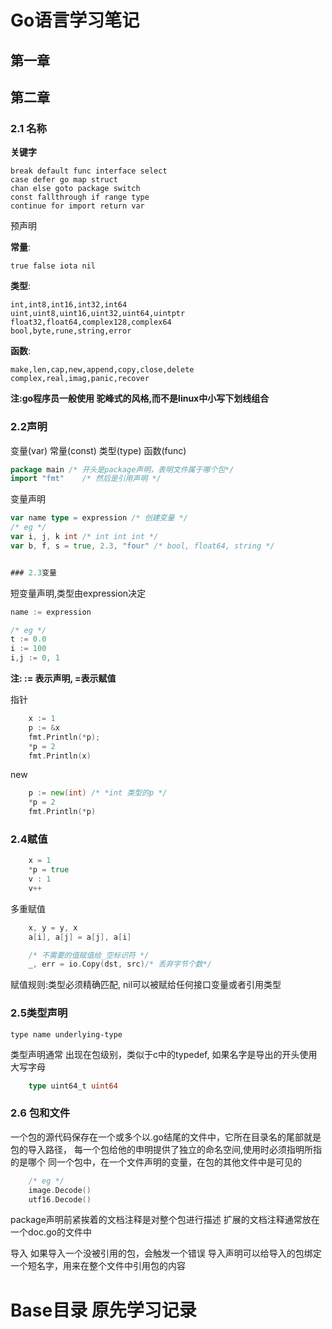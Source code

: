 # Go语言学习笔记
## 第一章 

## 第二章

### 2.1 名称
**关键字**  

    break default func interface select 
    case defer go map struct
    chan else goto package switch
    const fallthrough if range type
    continue for import return var

预声明

**常量**:	

	true false iota nil

**类型**:

	int,int8,int16,int32,int64
	uint,uint8,uint16,uint32,uint64,uintptr
	float32,float64,complex128,complex64
	bool,byte,rune,string,error
**函数**:
	
	make,len,cap,new,append,copy,close,delete
	complex,real,imag,panic,recover

**注:go程序员一般使用 驼峰式的风格,而不是linux中小写下划线组合**

### 2.2声明
变量(var)
常量(const)
类型(type)
函数(func)

```go
package main /* 开头是package声明，表明文件属于哪个包*/
import "fmt"	/* 然后是引用声明 */
```
变量声明
```go
var name type = expression /* 创建变量 */
/* eg */
var i, j, k int /* int int int */
var b, f, s = true, 2.3, "four" /* bool, float64, string */


### 2.3变量

```
短变量声明,类型由expression决定
```go
name := expression

/* eg */
t := 0.0
i := 100
i,j := 0, 1
```
**注: := 表示声明, =表示赋值**

指针
```go
	x := 1
	p := &x
	fmt.Println(*p);
	*p = 2
	fmt.Println(x)
```

new
```go
	p := new(int) /* *int 类型的p */
	*p = 2
	fmt.Println(*p)
```

### 2.4赋值

```go
	x = 1
	*p = true
	v : 1
	v++
```
多重赋值

```go
	x, y = y, x
	a[i], a[j] = a[j], a[i]

	/* 不需要的值赋值给_空标识符 */
	_, err = io.Copy(dst, src)/* 丢弃字节个数*/
```
赋值规则:类型必须精确匹配, nil可以被赋给任何接口变量或者引用类型

### 2.5类型声明
	type name underlying-type
类型声明通常 出现在包级别，类似于c中的typedef, 如果名字是导出的开头使用大写字母
```go
	type uint64_t uint64
```

### 2.6 包和文件
一个包的源代码保存在一个或多个以.go结尾的文件中，它所在目录名的尾部就是包的导入路径，
每一个包给他的申明提供了独立的命名空间,使用时必须指明所指的是哪个
同一个包中，在一个文件声明的变量，在包的其他文件中是可见的
```go
	/* eg */
	image.Decode()
	utf16.Decode()
```
package声明前紧挨着的文档注释是对整个包进行描述
扩展的文档注释通常放在一个doc.go的文件中

导入
如果导入一个没被引用的包，会触发一个错误
导入声明可以给导入的包绑定一个短名字，用来在整个文件中引用包的内容





# Base目录 原先学习记录 
